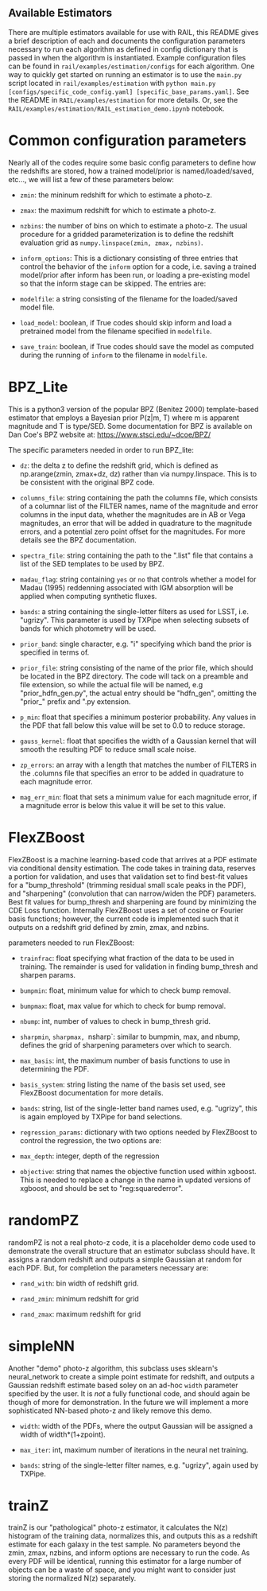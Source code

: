 ## Available Estimators

There are multiple estimators available for use with RAIL, this README gives a brief description of each and documents the configuration parameters necessary to run each algorithm as defined in config dictionary that is passed in when the algorithm is instantiated.  Example configuration files can be found in `rail/examples/estimation/configs` for each algorithm.  One way to quickly get started on running an estimator is to use the `main.py` script located in `rail/examples/estimation` with `python main.py [configs/specific_code_config.yaml] [specific_base_params.yaml]`.  See the README in `RAIL/examples/estimation` for more details.  Or, see the `RAIL/examples/estimation/RAIL_estimation_demo.ipynb` notebook.

# Common configuration parameters
Nearly all of the codes require some basic config parameters to define how the redshifts are stored, how a trained model/prior is named/loaded/saved, etc..., we will list a few of these parameters below:
- `zmin`: the mininum redshift for which to estimate a photo-z.
- `zmax`: the maximum redshift for which to estimate a photo-z.
- `nzbins`: the number of bins on which to estimate a photo-z.
The usual procedure for a gridded parameterization is to define the redshift evaluation grid as `numpy.linspace(zmin, zmax, nzbins)`.

- `inform_options`: This is a dictionary consisting of three entries that control the behavior of the `inform` option for a code, i.e. saving a trained model/prior after inform has been run, or loading a pre-existing model so that the inform stage can be skipped.  The entries are:
- `modelfile`: a string consisting of the filename for the loaded/saved model file.
- `load_model`: boolean, if True codes should skip inform and load a pretrained model from the filename specified in `modelfile`.
- `save_train`: boolean, if True codes should save the model as computed during the running of `inform` to the filename in `modelfile`.


# BPZ_Lite

This is a python3 version of the popular BPZ (Benitez 2000) template-based estimator that employs a Bayesian prior P(z|m, T) where m is apparent magnitude and T is type/SED.  Some documentation for BPZ is available on Dan Coe's BPZ website at: https://www.stsci.edu/~dcoe/BPZ/ 

The specific parameters needed in order to run BPZ_lite:
- `dz`: the delta z to define the redshift grid, which is defined as np.arange(zmin, zmax+dz, dz) rather than via numpy.linspace.  This is to be consistent with the original BPZ code.

- `columns_file`: string containing the path the columns file, which consists of a columnar list of the FILTER names, name of the magnitude and error columns in the input data, whether the magnitudes are in AB or Vega magnitudes, an error that will be added in quadrature to the magnitude errors, and a potential zero point offset for the magnitudes.  For more details see the BPZ documentation.

- `spectra_file`: string containing the path to the ".list" file that contains a list of the SED templates to be used by BPZ.

- `madau_flag`: string containing `yes` or `no` that controls whether a model for Madau (1995) reddenning associated with IGM absorption will be applied when computing synthetic fluxes.

- `bands`: a string containing the single-letter filters as used for LSST, i.e. "ugrizy".  This parameter is used by TXPipe when selecting subsets of bands for which photometry will be used.

- `prior_band`: single character, e.g. "i" specifying which band the prior is specified in terms of.

- `prior_file`: string consisting of the name of the prior file, which should be located in the BPZ directory.  The code will tack on a preamble and file extension, so while the actual file will be named, e.g "prior_hdfn_gen.py", the actual entry should be "hdfn_gen", omitting the "prior_" prefix and ".py extension.

- `p_min`: float that specifies a minimum posterior probability.  Any values in the PDF that fall below this value will be set to 0.0 to reduce storage.

- `gauss_kernel`: float that specifies the width of a Gaussian kernel that will smooth the resulting PDF to reduce small scale noise.

- `zp_errors`: an array with a length that matches the number of FILTERS in the .columns file that specifies an error to be added in quadrature to each magnitude error.

- `mag_err_min`: float that sets a minimum value for each magnitude error, if a magnitude error is below this value it will be set to this value.


# FlexZBoost
FlexZBoost is a machine learning-based code that arrives at a PDF estimate via conditional density estimation.  The code takes in training data, reserves a portion for validation, and uses that validation set to find best-fit values for a "bump_threshold" (trimming residual small scale peaks in the PDF), and "sharpening" (convolution that can narrow/widen the PDF) parameters.  Best fit values for bump_thresh and sharpening are found by minimizing the CDE Loss function.  Internally FlexZBoost uses a set of cosine or Fourier basis functions; however, the current code is implemented such that it outputs on a redshift grid defined by zmin, zmax, and nzbins.

parameters needed to run FlexZBoost:
- `trainfrac`: float specifying what fraction of the data to be used in training.  The remainder is used for validation in finding bump_thresh and sharpen params.

- `bumpmin`: float, minimum value for which to check bump removal.

- `bumpmax`: float, max value for which to check for bump removal.

- `nbump`: int, number of values to check in bump_thresh grid.

- `sharpmin`, `sharpmax, `nsharp`: similar to bumpmin, max, and nbump, defines the grid of sharpening parameters over which to search.

- `max_basis`: int, the maximum number of basis functions to use in determining the PDF.

- `basis_system`: string listing the name of the basis set used, see FlexZBoost documentation for more details.

- `bands`: string, list of the single-letter band names used, e.g. "ugrizy", this is again employed by TXPipe for band selections.

- `regression_params`: dictionary with two options needed by FlexZBoost to control the regression, the two options are:
- `max_depth`: integer, depth of the regression

- `objective`: string that names the objective function used within xgboost.  This is needed to replace a change in the name in updated versions of xgboost, and should be set to "reg:squarederror".

# randomPZ
randomPZ is not a real photo-z code, it is a placeholder demo code used to demonstrate the overall structure that an estimator subclass should have. It assigns a random redshift and outputs a simple Gaussian at random for each PDF.  But, for completion the parameters necessary are:
- `rand_with`: bin width of redshift grid.

- `rand_zmin`: minimum redshift for grid

- `rand_zmax`: maximum redshift for grid

# simpleNN
Another "demo" photo-z algorithm, this subclass uses sklearn's neural_network to create a simple point estimate for redshift, and outputs a Gaussian redshift estimate based soley on an ad-hoc `width` parameter specified by the user.  It is *not* a fully functional code, and should again be though of more for demonstration.  In the future we will implement a more sophisticated NN-based photo-z and likely remove this demo.

- `width`: width of the PDFs, where the output Gaussian will be assigned a width of width*(1+zpoint).

- `max_iter`: int, maximum number of iterations in the neural net training.

- `bands`: string of the single-letter filter names, e.g. "ugrizy", again used by TXPipe.

# trainZ
trainZ is our "pathological" photo-z estimator, it calculates the N(z) histogram of the training data, normalizes this, and outputs this as a redshift estimate for each galaxy in the test sample.  No parameters beyond the zmin, zmax, nzbins, and inform options are necessary to run the code.  As every PDF will be identical, running this estimator for a large number of objects can be a waste of space, and you might want to consider just storing the normalized N(z) separately.
